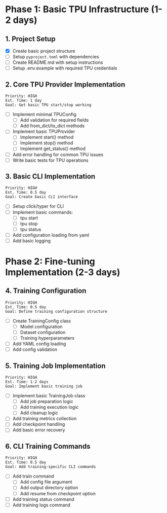 # Phase 1: Basic TPU Infrastructure (1-2 days)

## 1. Project Setup
- [x] Create basic project structure
- [ ] Setup `pyproject.toml` with dependencies
- [ ] Create README.md with setup instructions
- [ ] Setup .env.example with required TPU credentials

## 2. Core TPU Provider Implementation
```
Priority: HIGH
Est. Time: 1 day
Goal: Get basic TPU start/stop working
```

- [ ] Implement minimal TPUConfig
  - [ ] Add validation for required fields
  - [ ] Add from_dict/to_dict methods
- [ ] Implement basic TPUProvider
  - [ ] Implement start() method
  - [ ] Implement stop() method
  - [ ] Implement get_status() method
- [ ] Add error handling for common TPU issues
- [ ] Write basic tests for TPU operations

## 3. Basic CLI Implementation
```
Priority: HIGH
Est. Time: 0.5 day
Goal: Create basic CLI interface
```

- [ ] Setup click/typer for CLI
- [ ] Implement basic commands:
  - [ ] tpu start
  - [ ] tpu stop
  - [ ] tpu status
- [ ] Add configuration loading from yaml
- [ ] Add basic logging

# Phase 2: Fine-tuning Implementation (2-3 days)

## 4. Training Configuration
```
Priority: HIGH
Est. Time: 0.5 day
Goal: Define training configuration structure
```

- [ ] Create TrainingConfig class
  - [ ] Model configuration
  - [ ] Dataset configuration
  - [ ] Training hyperparameters
- [ ] Add YAML config loading
- [ ] Add config validation

## 5. Training Job Implementation
```
Priority: HIGH
Est. Time: 1-2 days
Goal: Implement basic training job
```

- [ ] Implement basic TrainingJob class
  - [ ] Add job preparation logic
  - [ ] Add training execution logic
  - [ ] Add cleanup logic
- [ ] Add training metrics collection
- [ ] Add checkpoint handling
- [ ] Add basic error recovery

## 6. CLI Training Commands
```
Priority: HIGH
Est. Time: 0.5 day
Goal: Add training-specific CLI commands
```

- [ ] Add train command
  - [ ] Add config file argument
  - [ ] Add output directory option
  - [ ] Add resume from checkpoint option
- [ ] Add training status command
- [ ] Add training logs command
